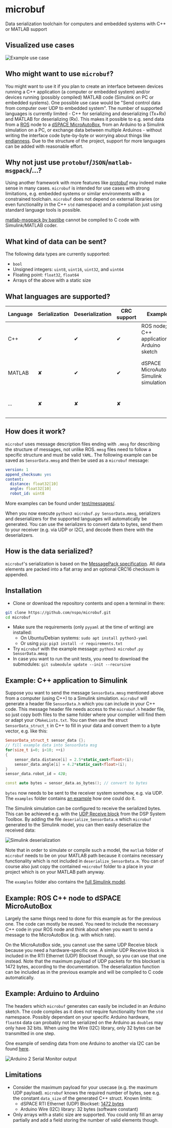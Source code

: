 # microbuf
Data serialization toolchain for computers and embedded systems with C++ or MATLAB support

## Visualized use cases
![Example use case](examples/microbuf-principle.png)

## Who might want to use `microbuf`?
You might want to use it if you plan to create an interface between devices running a C++ application (a computer or embedded system) and/or devices running (possibly compiled) MATLAB code (Simulink on PC or embedded systems).
One possible use case would be "Send control data from computer over UDP to embedded system". 
The number of supported languages is currently limited - C++ for serializing and deserializing (Tx+Rx) and MATLAB for deserializing (Rx). 
This makes it possible to e.g. send data from a [ROS](https://www.ros.org/) node to a [dSPACE MicroAutoBox](https://www.dspace.com/en/inc/home/products/hw/micautob/microautobox2.cfm), from an Arduino to a Simulink simulation on a PC, or exchange data between multiple Arduinos - without writing the interface code byte-by-byte or worrying about things like [endianness](https://en.wikipedia.org/wiki/Endianness).
Due to the structure of the project, support for more languages can be added with reasonable effort.

## Why not just use `protobuf`/`JSON`/`matlab-msgpack`/...?
Using another framework with more features like [protobuf](https://github.com/protocolbuffers/protobuf) may indeed make sense in many cases.
`microbuf` is intended for use cases with strong limitations, e.g. embedded systems or similar environments with a constrained toolchain.
`microbuf` does not depend on external libraries (or even functionality in the C++ `std` namespace) and a compilation just using standard language tools is possible.

[matlab-msgpack by bastibe](https://github.com/bastibe/matlab-msgpack) cannot be compiled to C code with Simulink/MATLAB coder.

## What kind of data can be sent?
The following data types are currently supported:
 - `bool`
 - Unsigned integers: `uint8`, `uint16`, `uint32`, and `uint64`
 - Floating point: `float32`, `float64`
 - Arrays of the above with a static size
 
## What languages are supported?

| Language | Serialization | Deserialization | CRC support | Examples | Notes |
|---|---|---|---|---|---|
| C++ | ✔ | ✔ | ✔ | ROS node; C++ application; Arduino sketch | |
| MATLAB | ✘ | ✔ | ✔ | dSPACE MicroAutoBox; Simulink simulation | Usable in Simulink; compiles with Simulink/MATLAB Coder |
| ... | ✘ | ✘ | ✘ | | Please open a feature request or PR for new target languages |

## How does it work?
`microbuf` uses message description files ending with `.mmsg` for describing the structure
of messages, not unlike ROS. 
`mmsg` files need to follow a specific structure and must be valid `YAML`. 
The following example can be saved as `SensorData.mmsg` and then be used as a `microbuf` message:

```yaml
version: 1
append_checksum: yes
content:
  distance: float32[10]
  angle: float32[10]
  robot_id: uint8
```

More examples can be found under [test/messages/](test/messages/).

When you now execute `python3 microbuf.py SensorData.mmsg`, serializers and deserializers for the supported languages will automatically be generated.
You can use the serializers to convert data to bytes, send them to your receiver (e.g. via UDP or I2C), and decode them there with the deserializers.

## How is the data serialized?
`microbuf`'s serialization is based on the 
[MessagePack specification](https://github.com/msgpack/msgpack/blob/master/spec.md).
All data elements are packed into a flat array and an optional CRC16 checksum is appended.

## Installation
- Clone or download the repository contents and open a terminal in there:
```bash
git clone https://github.com/nspo/microbuf.git
cd microbuf
```
- Make sure the requirements (only `pyyaml` at the time of writing) are installed:
  - On Ubuntu/Debian systems: `sudo apt install python3-yaml`
  - Or using `pip`: `pip3 install -r requirements.txt`
- Try `microbuf` with the example message: `python3 microbuf.py SensorData.mmsg`
- In case you want to run the unit tests, you need to download the submodules: `git submodule update --init --recursive`

## Example: C++ application to Simulink
Suppose you want to send the message `SensorData.mmsg` mentioned above from a computer (using C++) to a Simulink simulation.
`microbuf` will generate a header file `SensorData.h` which you can include in your C++ code.
This message header file needs access to the `microbuf.h` header file, so just copy both files to the same folder where your compiler will find them or adapt your `CMakeLists.txt`.
You can then use the struct `SensorData_struct_t` in C++ to fill in your data and convert them to a byte vector, e.g. like this:

```cpp
SensorData_struct_t sensor_data {};
// fill example data into SensorData msg
for(size_t i=0; i<10; ++i)
{
    sensor_data.distance[i] = 2.5*static_cast<float>(i);
    sensor_data.angle[i] = 4.2*static_cast<float>(i);
}
sensor_data.robot_id = 42U;

const auto bytes = sensor_data.as_bytes(); // convert to bytes
```

`bytes` now needs to be sent to the receiver system somehow, e.g. via UDP. 
The `examples` folder contains [an example](examples/cpp_to_simulink_via_udp/udp_sender.cpp) how one could do it.

The Simulink simulation can be configured to receive the serialized bytes.
This can be achieved e.g. with the [UDP Receive block](https://www.mathworks.com/help/dsp/ref/udpreceive.html) from the DSP System Toolbox.
By adding the file `deserialize_SensorData.m` which `microbuf` generated to the Simulink model, you can then easily deserialize the received data:

![Simulink deserialization](examples/cpp_to_simulink_via_udp/simulink-deserialization.png)

Note that in order to simulate or compile such a model, the `matlab` folder of `microbuf` needs to be on your MATLAB path because it contains necessary functionality which is not included in `deserialize_SensorData.m`.
You can of course also just copy the contained `+microbuf` folder to a place in your project which is on your MATLAB path anyway. 

The `examples` folder also contains the [full Simulink model](examples/cpp_to_simulink_via_udp/udp_receiver.slx).

## Example: ROS C++ node to dSPACE MicroAutoBox
Largely the same things need to done for this example as for the previous one.
The code can mostly be reused.
You need to include the necessary C++ code in your ROS node and think about when you want to send a message to the MicroAutoBox (e.g. with which rate).

On the MicroAutoBox side, you cannot use the same UDP Receive block because you need a hardware-specific one. 
A similar UDP Receive block is included in the RTI Ethernet (UDP) Blockset though, so you can use that one instead.
Note that the maximum payload of UDP packets for this blockset is 1472 bytes, according to the documentation.
The deserialization function can be included as in the previous example and will be compiled to C code automatically.

## Example: Arduino to Arduino
The headers which `microbuf` generates can easily be included in an Arduino sketch. 
The code compiles as it does not require functionality from the `std` namespace.
Possibly dependant on your specific Arduino hardware, `float64` data can probably not be serialized on the Arduino as `double`s may only have 32 bits. When using the Wire (I2C) library, only 32 bytes can be transmitted in one step.

One example of sending data from one Arduino to another via I2C can be found [here](examples/arduino_to_arduino_via_i2c).

![Arduino 2 Serial Monitor output](examples/arduino_to_arduino_via_i2c/arduino_2_serialmonitor.png)

## Limitations

- Consider the maximum payload for your usecase (e.g. the maximum UDP payload). `microbuf` knows the required number of bytes, see e.g. the constant `data_size` of the generated C++ struct. Known limits:
    - dSPACE RTI Ethernet (UDP) Blockset: [1472 bytes](https://www.dspace.com/shared/data/pdf/2020/dSPACE-Ethernet-Blockset_Product-Information_2020-01_EN.pdf)
    - Arduino Wire (I2C) library: 32 bytes (software constant)
- Only arrays with a static size are supported. You could only fill an array partially and add a field storing the number of valid elements though.

